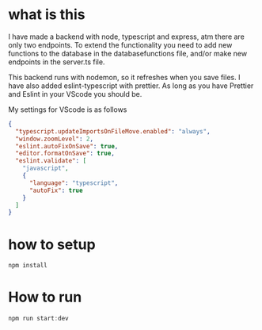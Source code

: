 # what is this

I have made a backend with node, typescript and express, atm there are only two endpoints.
To extend the functionality you need to add new functions to the database in the databasefunctions file, and/or make new endpoints in the server.ts file.

This backend runs with nodemon, so it refreshes when you save files. I have also added eslint-typescript with prettier. As long as you have Prettier and Eslint in your VScode you should be.

My settings for VScode is as follows

```json
{
  "typescript.updateImportsOnFileMove.enabled": "always",
  "window.zoomLevel": 2,
  "eslint.autoFixOnSave": true,
  "editor.formatOnSave": true,
  "eslint.validate": [
    "javascript",
    {
      "language": "typescript",
      "autoFix": true
    }
  ]
}
```

# how to setup

```js
npm install
```

# How to run

```js
npm run start:dev
```
